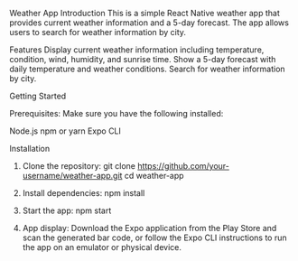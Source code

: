 Weather App
Introduction
This is a simple React Native weather app that provides current weather information and a 5-day forecast. The app allows users to search for weather information by city.

Features
Display current weather information including temperature, condition, wind, humidity, and sunrise time.
Show a 5-day forecast with daily temperature and weather conditions.
Search for weather information by city.


Getting Started

Prerequisites:
Make sure you have the following installed:

Node.js
npm or yarn
Expo CLI

Installation
1. Clone the repository:
   git clone https://github.com/your-username/weather-app.git
   cd weather-app

2. Install dependencies:
   npm install

3. Start the app:
   npm start

4. App display:
   Download the Expo application from the Play Store and scan the generated bar code, or follow the Expo CLI instructions to run the app on an emulator or physical device.
